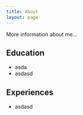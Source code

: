 ```yaml
---
title: About
layout: page
---
```

More information about me...

## Education
- asda
- asdasd
## Experiences
- asdasd
